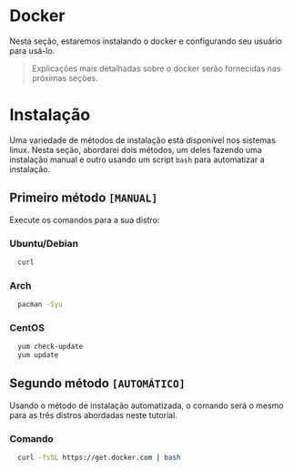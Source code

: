 # Docker
Nesta seção, estaremos instalando o docker e configurando seu usuário para usá-lo.
> Explicações mais detalhadas sobre o docker serão fornecidas nas próximas seções.

# Instalação
Uma variedade de métodos de instalação está disponível nos sistemas linux. Nesta seção, abordarei dois métodos, um deles fazendo uma instalação manual e outro usando um script `bash` para automatizar a instalação.

## Primeiro método `[MANUAL]`
Execute os comandos para a sua distro:

### Ubuntu/Debian
```sh
  curl
```

### Arch
```sh
  pacman -Syu
```

### CentOS
```sh
  yum check-update
  yum update
```

## Segundo método `[AUTOMÁTICO]`
Usando o método de instalação automatizada, o comando será o mesmo para as três distros abordadas neste tutorial.

### Comando
```sh
  curl -fsSL https://get.docker.com | bash
```
